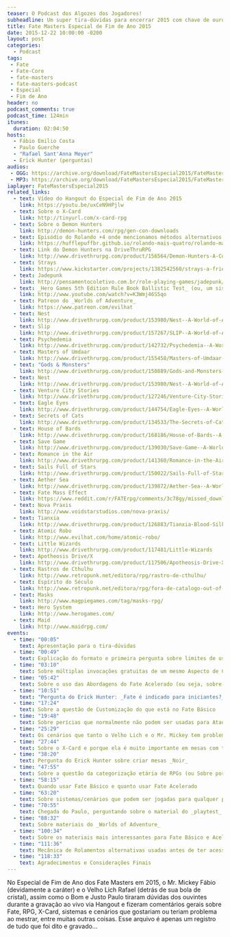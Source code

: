 ```yaml
---
teaser: O Podcast dos Algozes dos Jogadores!
subheadline: Um super tira-dúvidas para encerrar 2015 com chave de ouro!
title: Fate Masters Especial de Fim de Ano 2015
date: 2015-12-22 10:00:00 -0200
layout: post
categories:
  - Podcast
tags:
 - Fate
 - Fate-Core
 - fate-masters
 - fate-masters-podcast
 - Especial
 - Fim de Ano
header: no
podcast_comments: true 
podcast_time: 124min
itunes:
  duration: 02:04:50
hosts:
  - Fábio Emilio Costa
  - Paulo Guerche
  - "Rafael Sant'Anna Meyer"
  - Erick Hunter (perguntas)
audios:
 - OGG: https://archive.org/download/FateMastersEspecial2015/FateMastersEspecial2015.ogg
 - MP3: https://archive.org/download/FateMastersEspecial2015/FateMastersEspecial2015.mp3
iaplayer: FateMastersEspecial2015
related_links:
  - text: Vídeo do Hangout do Especial de Fim de Ano 2015
    link: https://youtu.be/uxCeN9HPjlw
  - text: Sobre o X-Card
    link: http://tinyurl.com/x-card-rpg
  - text: Sobre o Demon Hunters
    link: http://demon-hunters.com/rpg/gen-con-downloads
  - text: Episódio do Rolando +4 onde mencionamos métodos alternativos de rolamento de dados para Fate
    link: https://hufflepuffbr.github.io/rolando-mais-quatro/rolando-mais-quatro/RolandoMaisQuatro-Rolamentos/
  - text: Link do Demon Hunters na DriveThruRPG
    link: http://www.drivethrurpg.com/product/156564/Demon-Hunters-A-Comedy-of-Terrors-Gen-Con-Beta
  - text: Strays
    link: https://www.kickstarter.com/projects/1382542560/strays-a-friendly-fuzzy-fate-accelerated-rpg
  - text: Jadepunk
    link: http://pensamentocoletivo.com.br/role-playing-games/jadepunk/
  - text: _Hero Games 5th Edition Rule Book Ballistic Test_ (ou, um sistema **LITERALMENTE** à prova de balas)
    link: http://www.youtube.com/watch?v=K3Wmj46S5qo
  - text: Patreon do _Worlds of Adventure_
    link: https://www.patreon.com/evilhat
  - text: Nest
    link: http://www.drivethrurpg.com/product/153980/Nest--A-World-of-Adventure-for-Fate-Core
  - text: Slip
    link: http://www.drivethrurpg.com/product/157267/SLIP--A-World-of-Adventure-for-Fate-Core?src=slider_view
  - text: Psychedemia
    link: http://www.drivethrurpg.com/product/142732/Psychedemia--A-World-of-Adventure-for-Fate-Core
  - text: Masters of Umdaar
    link: http://www.drivethrurpg.com/product/155458/Masters-of-Umdaar--A-World-of-Adventure-for-Fate-Core
  - text: "Gods & Monsters"
    link: http://www.drivethrurpg.com/product/150889/Gods-and-Monsters--A-World-of-Adventure-for-Fate-Core
  - text: Nest
    link: http://www.drivethrurpg.com/product/153980/Nest--A-World-of-Adventure-for-Fate-Core
  - text: Venture City Stories
    link: http://www.drivethrurpg.com/product/127246/Venture-City-Stories--A-World-of-Adventure-for-Fate-Core
  - text: Eagle Eyes
    link: http://www.drivethrurpg.com/product/144754/Eagle-Eyes--A-World-of-Adventure-for-Fate-Core
  - text: Secrets of Cats
    link: http://www.drivethrurpg.com/product/134533/The-Secrets-of-Cats--A-World-of-Adventure-for-Fate-Core
  - text: House of Bards
    link: http://www.drivethrurpg.com/product/168186/House-of-Bards--A-World-of-Adventure-for-Fate-Core
  - text: Save Game
    link: http://www.drivethrurpg.com/product/139030/Save-Game--A-World-of-Adventure-for-Fate-Core
  - text: Romance in the Air
    link: http://www.drivethrurpg.com/product/141360/Romance-in-the-Air--A-World-of-Adventure-for-Fate-Core
  - text: Sails Full of Stars
    link: http://www.drivethrurpg.com/product/150022/Sails-Full-of-Stars--A-World-of-Adventure-for-Fate-Core
  - text: Aether Sea
    link: http://www.drivethrurpg.com/product/139872/Aether-Sea--A-World-of-Adventure-for-Fate-Core
  - text: Fate Mass Effect
    link: https://www.reddit.com/r/FATErpg/comments/3c78gy/missed_downloading_the_mass_effect_fate_hack/
  - text: Nova Praxis
    link: http://www.voidstarstudios.com/nova-praxis/
  - text: Tianxia
    link: http://www.drivethrurpg.com/product/126883/Tianxia-Blood-Silk--Jade
  - text: Atomic Robo
    link: http://www.evilhat.com/home/atomic-robo/
  - text: Little Wizards
    link: http://www.drivethrurpg.com/product/117481/Little-Wizards
  - text: Apotheosis Drive/X
    link: http://www.drivethrurpg.com/product/117506/Apotheosis-Drive-X--FatePowered-Mecha-RPG--SD-MIX
  - text: Rastros de Cthulhu
    link: http://www.retropunk.net/editora/rpg/rastro-de-cthulhu/
  - text: Espírito do Século
    link: http://www.retropunk.net/editora/rpg/fora-de-catalogo-out-of-print/espirito-do-seculo/
  - text: Masks
    link: http://www.magpiegames.com/tag/masks-rpg/
  - text: Hero System
    link: http://www.herogames.com/
  - text: Maid
    link: http://www.maidrpg.com/
events:
  - time: "00:05"
    text: Apresentação para o tira-dúvidas
  - time: "00:49"
    text: Explicação do formato e primeira pergunta sobre limites de uso de Pontos de Destino
  - time: "03:10"
    text: Sobre múltiplas invocações gratuitas de um mesmo Aspecto de Cena
  - time: "05:42"
    text: Sobre o uso das Abordagens do Fate Acelerado (ou seja, sobre porque não posso resolver tudo com a mesma Abordagem)
  - time: "10:51"
    text: "Pergunta do Erick Hunter: _Fate é indicado para iniciantes?_"
  - time: "17:24"
    text: Sobre a questão de Customização do que está no Fate Básico
  - time: "19:48"
    text: Sobre perícias que normalmente não podem ser usadas para Ataque e Defesa em Fate Básico
  - time: "25:29"
    text: Os cenários que tanto o Velho Lich e o Mr. Mickey tem problemas para mestrar
  - time: "27:44"
    text: Sobre o X-Card e porque ela é muito importante em mesas com temática pesada
  - time: "38:20"
    text: Pergunta do Erick Hunter sobre criar mesas _Noir_
  - time: "47:55"
    text: Sobre a questão da categorização etária de RPGs (ou Sobre porque mestrar Vampiro para seu primo de 7 anos é uma má idéia)
  - time: "58:15"
    text: Quando usar Fate Básico e quanto usar Fate Acelerado
  - time: "63:20"
    text: Sobre sistemas/cenários que podem ser jogadas para qualquer público
  - time: "70:55"
    text: Chegada do Paulo, perguntando sobre o material do _playtest_ de _Dystopian Universe RPG_
  - time: "88:32"
    text: Sobre materiais do _Worlds of Adventure_
  - time: "100:34"
    text: Sobre os materiais mais interessantes para Fate Básico e Acelerado, desconsiderando _Worlds of Adventure_
  - time: "111:36"
    text: Mecânica de Rolamentos alternativas usadas antes de ter acesso aos Dados Fate
  - time: "118:33"
    text: Agradecimentos e Considerações Finais
---
```


No Especial de Fim de Ano dos Fate Masters em 2015, o Mr. Mickey Fábio (devidamente a caráter) e o Velho Lich Rafael (detrás de sua bola de cristal), assim como o Bom e Justo Paulo tiraram dúvidas dos ouvintes durante a gravação ao vivo via Hangout e fizeram comentários gerais sobre Fate, RPG, X-Card, sistemas e cenários que gostariam ou teriam problema ao mestrar, entre muitas outras coisas. Esse arquivo é apenas um registro de tudo que foi dito e gravado...
